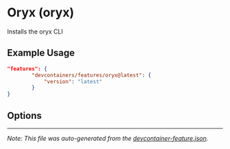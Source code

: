 
# Oryx (oryx)

Installs the oryx CLI

## Example Usage

```json
"features": {
        "devcontainers/features/oryx@latest": {
            "version": "latest"
        }
}
```

## Options



---

_Note: This file was auto-generated from the [devcontainer-feature.json](./devcontainer-feature.json)._
